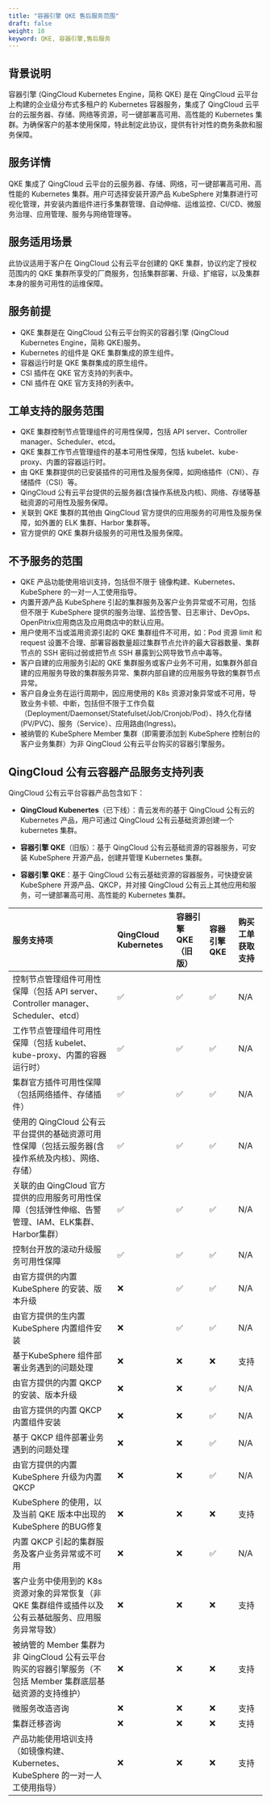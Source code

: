 ```yaml
---
title: "容器引擎 QKE 售后服务范围"
draft: false
weight: 10
keyword: QKE, 容器引擎,售后服务
---
```


## 背景说明

容器引擎 (QingCloud Kubernetes Engine，简称 QKE) 是在 QingCloud 云平台上构建的企业级分布式多租户的 Kubernetes 容器服务，集成了 QingCloud 云平台的云服务器、存储、网络等资源，可一键部署高可用、高性能的 Kubernetes 集群。为确保客户的基本使用保障，特此制定此协议，提供有针对性的商务条款和服务保障。

## 服务详情

QKE 集成了 QingCloud 云平台的云服务器、存储、网络，可一键部署高可用、高性能的 Kubernetes 集群。用户可选择安装开源产品 KubeSphere 对集群进行可视化管理，并安装内置组件进行多集群管理、自动伸缩、运维监控、CI/CD、微服务治理、应用管理、服务与网络管理等。

## 服务适用场景

此协议适用于客户在 QingCloud 公有云平台创建的 QKE 集群，协议约定了授权范围内的 QKE 集群所享受的厂商服务，包括集群部署、升级、扩缩容，以及集群本身的服务可用性的运维保障。

## 服务前提

- QKE 集群是在 QingCloud 公有云平台购买的容器引擎 (QingCloud Kubernetes Engine，简称 QKE)服务。
- Kubernetes 的组件是 QKE 集群集成的原生组件。
- 容器运行时是 QKE 集群集成的原生组件。
- CSI 插件在 QKE 官方支持的列表中。
- CNI 插件在 QKE 官方支持的列表中。

## 工单支持的服务范围

- QKE 集群控制节点管理组件的可用性保障，包括 API server、Controller manager、Scheduler、etcd。
- QKE 集群工作节点管理组件的基本可用性保障，包括 kubelet、kube-proxy、内置的容器运行时。
- 由 QKE 集群提供的已安装插件的可用性及服务保障，如网络插件（CNI）、存储插件（CSI）等。
- QingCloud 公有云平台提供的云服务器(含操作系统及内核)、网络、存储等基础资源的可用性及服务保障。
- 关联到 QKE 集群的其他由 QingCloud 官方提供的应用服务的可用性及服务保障，如外置的 ELK 集群、Harbor 集群等。
- 官方提供的 QKE 集群升级服务的可用性及服务保障。

## 不予服务的范围

- QKE 产品功能使用培训支持，包括但不限于 镜像构建、Kubernetes、KubeSphere 的一对一人工使用指导。
- 内置开源产品 KubeSphere 引起的集群服务及客户业务异常或不可用，包括但不限于 KubeSphere 提供的服务治理、监控告警、日志审计、DevOps、OpenPitrix应用商店及应用商店中的默认应用。
- 用户使用不当或滥用资源引起的 QKE 集群组件不可用，如：Pod 资源 limit 和 request 设置不合理、部署容器数量超过集群节点允许的最大容器数量、集群节点的 SSH 密码过弱或把节点 SSH 暴露到公网导致节点中毒等。
- 客户自建的应用服务引起的 QKE 集群服务或客户业务不可用，如集群外部自建的应用服务导致的集群服务异常、集群内部自建的应用服务导致的集群节点异常。
- 客户自身业务在运行周期中，因应用使用的 K8s 资源对象异常或不可用，导致业务卡顿、中断，包括但不限于工作负载（Deployment/Daemonset/Statefulset/Job/Cronjob/Pod）、持久化存储(PV/PVC)、服务（Service）、应用路由(Ingress)。
- 被纳管的 KubeSphere Member 集群（即需要添加到 KubeSphere 控制台的客户业务集群）为非 QingCloud 公有云平台购买的容器引擎服务。

## QingCloud 公有云容器产品服务支持列表

QingCloud 公有云平台容器产品包含如下：

- **QingCloud Kubenertes**（已下线）：青云发布的基于 QingCloud 公有云的 Kubernetes 产品，用户可通过 QingCloud 公有云基础资源创建一个 kubernetes 集群。

- **容器引擎 QKE**（旧版）：基于 QingCloud 公有云基础资源的容器服务，可安装 KubeSphere 开源产品，创建并管理 Kubernetes 集群。

- **容器引擎 QKE**：基于 QingCloud 公有云基础资源的容器服务，可快捷安装 KubeSphere 开源产品、QKCP，并对接 QingCloud 公有云上其他应用和服务，可一键部署高可用、高性能的 Kubernetes 集群。

| 服务支持项                                                   | QingCloud Kubernetes | 容器引擎 QKE （旧版） | 容器引擎 QKE | 购买工单获取支持 |
| :----------------------------------------------------------- | :------------------- | :-------------------- | :----------- | :--------------- |
| 控制节点管理组件可用性保障（包括 API server、Controller manager、Scheduler、etcd） | ✅                    | ✅                     | ✅            | N/A              |
| 工作节点管理组件可用性保障（包括 kubelet、kube-proxy、内置的容器运行时） | ✅                    | ✅                     | ✅            | N/A              |
| 集群官方插件可用性保障（包括网络插件、存储插件）             | ✅                    | ✅                     | ✅            | N/A              |
| 使用的 QingCloud 公有云平台提供的基础资源可用性保障（包括云服务器(含操作系统及内核)、网络、存储） | ✅                    | ✅                     | ✅            | N/A              |
| 关联的由 QingCloud 官方提供的应用服务可用性保障（包括弹性伸缩、告警管理、IAM、ELK集群、Harbor集群） | ✅                    | ✅                     | ✅            | N/A              |
| 控制台开放的滚动升级服务可用性保障                           | ✅                    | ✅                     | ✅            | N/A              |
| 由官方提供的内置 KubeSphere 的安装、版本升级                 | ❌                    | ✅                     | ✅            | N/A              |
| 由官方提供的生内置 KubeSphere 内置组件安装                   | ❌                    | ✅                     | ✅            | N/A              |
| 基于KubeSphere 组件部署业务遇到的问题处理                    | ❌                    | ❌                     | ❌            | 支持             |
| 由官方提供的内置 QKCP 的安装、版本升级                       | ❌                    | ❌                     | ✅            | N/A              |
| 由官方提供的内置 QKCP 内置组件安装                           | ❌                    | ❌                     | ✅            | N/A              |
| 基于 QKCP 组件部署业务遇到的问题处理                         | ❌                    | ❌                     | ✅            | N/A              |
| 由官方提供的内置 KubeSphere 升级为内置 QKCP                  | ❌                    | ❌                     | ✅            | N/A              |
| KubeSphere 的使用，以及当前 QKE 版本中出现的 KubeSphere 的BUG修复 | ❌                    | ❌                     | ❌            | 支持             |
| 内置 QKCP 引起的集群服务及客户业务异常或不可用               | ❌                    | ❌                     | ✅            | N/A              |
| 客户业务中使用到的 K8s 资源对象的异常恢复（非 QKE 集群组件或插件以及公有云基础服务、应用服务异常导致） | ❌                    | ❌                     | ❌            | 支持             |
| 被纳管的 Member 集群为非 QingCloud 公有云平台购买的容器引擎服务（不包括 Member 集群底层基础资源的支持维护） | ❌                    | ❌                     | ❌            | 支持             |
| 微服务改造咨询                                               | ❌                    | ❌                     | ❌            | 支持             |
| 集群迁移咨询                                                 | ❌                    | ❌                     | ❌            | 支持             |
| 产品功能使用培训支持（如镜像构建、Kubernetes、KubeSphere 的一对一人工使用指导） | ❌                    | ❌                     | ❌            | 支持             |